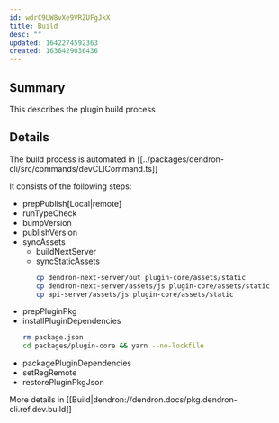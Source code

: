 ```yaml
---
id: wdrC9UW8vXe9VRZUFgJkX
title: Build
desc: ""
updated: 1642274592363
created: 1636429036436
---
```


## Summary

This describes the plugin build process

## Details

The build process is automated in [[../packages/dendron-cli/src/commands/devCLICommand.ts]]

It consists of the following steps:

- prepPublish[Local|remote]
- runTypeCheck
- bumpVersion
- publishVersion
- syncAssets
  - buildNextServer
  - syncStaticAssets
    ```sh
    cp dendron-next-server/out plugin-core/assets/static
    cp dendron-next-server/assets/js plugin-core/assets/static
    cp api-server/assets/js plugin-core/assets/static
    ```
- prepPluginPkg
- installPluginDependencies
  ```sh
  rm package.json
  cd packages/plugin-core && yarn --no-lockfile
  ```
- packagePluginDependencies
- setRegRemote
- restorePluginPkgJson

More details in [[Build|dendron://dendron.docs/pkg.dendron-cli.ref.dev.build]]
